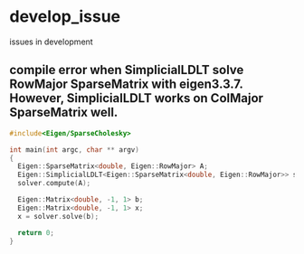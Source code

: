 # develop_issue
issues in development

## compile error when SimplicialLDLT solve RowMajor SparseMatrix with eigen3.3.7. However, SimplicialLDLT works on ColMajor SparseMatrix well.
```cpp
#include<Eigen/SparseCholesky>

int main(int argc, char ** argv)
{
  Eigen::SparseMatrix<double, Eigen::RowMajor> A;
  Eigen::SimplicialLDLT<Eigen::SparseMatrix<double, Eigen::RowMajor>> solver;
  solver.compute(A);

  Eigen::Matrix<double, -1, 1> b;
  Eigen::Matrix<double, -1, 1> x;
  x = solver.solve(b);

  return 0;
}
```
